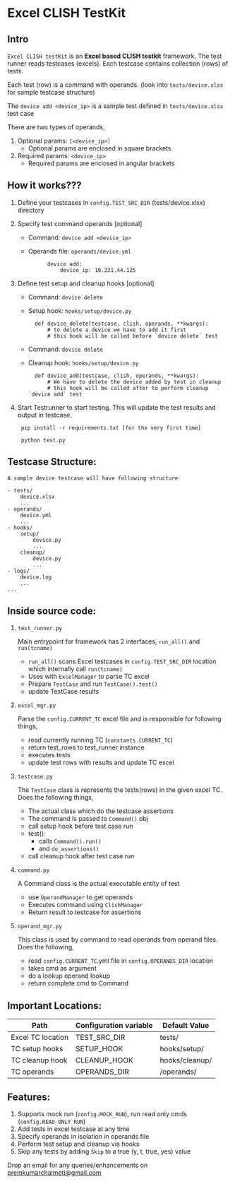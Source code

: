# Excel CLISH TestKit
## Intro
`Excel CLISH testKit` is an **Excel based CLISH testkit** framework. 
The test runner reads testcases (excels). Each testcase contains collection (rows) of tests. 

Each test (row) is a command with operands. (look into `tests/device.xlsx` for sample testcase structure)

The `device add <device_ip>` is a sample test defined in `tests/device.xlsx` test case

There are two types of operands,

1. Optional params: `[<device_ip>]`
    - Optional params are enclosed in square brackets
2. Required params: `<device_ip>`
    - Required params are enclosed in angular brackets
    

## How it works???

1. Define your testcases in `config.TEST_SRC_DIR` (tests/device.xlsx) directory
2. Specify test command operands [optional]

    - Command: `device add <device_ip>`
    - Operands file: `operands/device.yml`
        

                device add:
                    device_ip: 10.221.44.125

3. Define test setup and cleanup hooks [optional]

    - Command: `device delete`
    - Setup hook: `hooks/setup/device.py`
      

            def device_delete(testcase, clish, operands, **kwargs):
                # to delete a device we have to add it first
                # this hook will be called before `device delete` test

    - Command: `device delete`
    - Cleanup hook: `hooks/setup/device.py`
      

            def device_add(testcase, clish, operands, **kwargs):
                # We have to delete the device added by test in cleanup
                # this hook will be called after to perform cleanup `device add` test


4. Start Testrunner to start testing. This will update the test results and output in testcase.

        pip install -r requirements.txt [for the very first time]
        
        python test.py


## Testcase Structure:

    A sample device testcase will have following structure

    - tests/
        device.xlsx
        ...
    - operands/
        device.yml
        ...
    - hooks/
        setup/
            device.py
            ...
        cleanup/
            device.py
            ...
    - logs/
        device.log
        ...
    ...


## Inside source code:
1. `test_runner.py`

    Main entrypoint for framework has 2 interfaces, `run_all()` and `run(tcname)`
   
    - `run_all()` scans Excel testcases in `config.TEST_SRC_DIR` location which internally call `run(tcname)`
    - Uses with `ExcelManager` to parse TC excel
    - Prepare `TestCase` and run `TestCase().test()`
    - update TestCase results
2. `excel_mgr.py`

    Parse the `config.CURRENT_TC` excel file and is responsible for following things,
    - read currently running TC (`constants.CURRENT_TC`)
    - return test_rows to test_runner instance
    - executes tests
    - update test rows with results and update TC excel
3. `testcase.py`
   
    The `TestCase` class is represents the tests(rows) in the given excel TC.
    Does the following things,
    - The actual class which do the testcase assertions
    - The command is passed to `Command()` obj
    - call setup hook before test case run
    - test():
        - calls `Command().run()`
        - and `do_assertions()`
    - call cleanup hook after test case run
4. `command.py`
   
    A Command class is the actual executable entity of test
    - use `OperandManager` to get operands
    - Executes command using `ClishManager`
    - Return result to testcase for assertions
5. `operand_mgr.py`
   
    This class is used by command to read operands from operand files.
    Does the following,
    - read `config.CURRENT_TC`.yml file in `config.OPERANDS_DIR` location
    - takes cmd as argument
    - do a lookup operand lookup
    - return complete cmd to Command


## Important Locations:

|Path|Configuration variable|Default Value|
|----|----------------------|-----|
|Excel TC location|TEST_SRC_DIR|tests/|
|TC setup hooks|SETUP_HOOK|hooks/setup/|
|TC cleanup hook|CLEANUP_HOOK|hooks/cleanup/|
|TC operands|OPERANDS_DIR|/operands/|


## Features:
1. Supports mock run (`config.MOCK_RUN`), run read only cmds (`config.READ_ONLY_RUN`)
2. Add tests in excel testcase at any time
3. Specify operands in isolation in operands file
4. Perform test setup and cleanup via hooks
5. Skip any tests by adding `Skip` to a true (y, t, true, yes) value

Drop an email for any queries/enhancements on premkumarchalmeti@gmail.com
